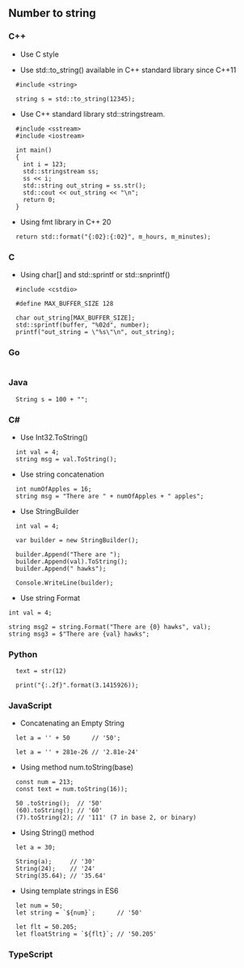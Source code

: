## Number to string
### C++
- Use C style

- Use std::to_string() available in C++ standard library since C++11
```
  #include <string>

  string s = std::to_string(12345);
```

- Use C++ standard library std::stringstream.
```
  #include <sstream>
  #include <iostream>

  int main()
  {
    int i = 123;
    std::stringstream ss;
    ss << i;
    std::string out_string = ss.str();
    std::cout << out_string << "\n";
    return 0;
  }
```

- Using fmt library in C++ 20
```
  return std::format("{:02}:{:02}", m_hours, m_minutes);
```
### C
- Using char[] and std::sprintf or std::snprintf()
```
  #include <cstdio>

  #define MAX_BUFFER_SIZE 128

  char out_string[MAX_BUFFER_SIZE];
  std::sprintf(buffer, "%02d", number);
  printf("out_string = \"%s\"\n", out_string);
```
### Go
```
```
### Java
```
  String s = 100 + "";
```


### C#
- Use Int32.ToString()
```  
  int val = 4;
  string msg = val.ToString();
```

- Use string concatenation
```
  int numOfApples = 16;
  string msg = "There are " + numOfApples + " apples";
```

- Use StringBuilder
```
  int val = 4;
  
  var builder = new StringBuilder();

  builder.Append("There are ");
  builder.Append(val).ToString();
  builder.Append(" hawks");

  Console.WriteLine(builder);
```

- Use string Format
```
int val = 4;

string msg2 = string.Format("There are {0} hawks", val);
string msg3 = $"There are {val} hawks";
```

### Python
```
  text = str(12)
```

```
  print("{:.2f}".format(3.1415926));
```

### JavaScript
- Concatenating an Empty String
```
  let a = '' + 50      // '50';

  let a = '' + 281e-26 // '2.81e-24'
```

- Using method num.toString(base)
```
  const num = 213; 
  const text = num.toString(16));

  50 .toString();  // '50'  
  (60).toString(); // '60'
  (7).toString(2); // '111' (7 in base 2, or binary)
```
- Using String() method
```
  let a = 30;

  String(a);     // '30'
  String(24);    // '24'
  String(35.64); // '35.64'
```
- Using template strings in ES6
```
  let num = 50;
  let string = `${num}`;      // '50'

  let flt = 50.205;
  let floatString = `${flt}`; // '50.205'
```

### TypeScript
```
```

